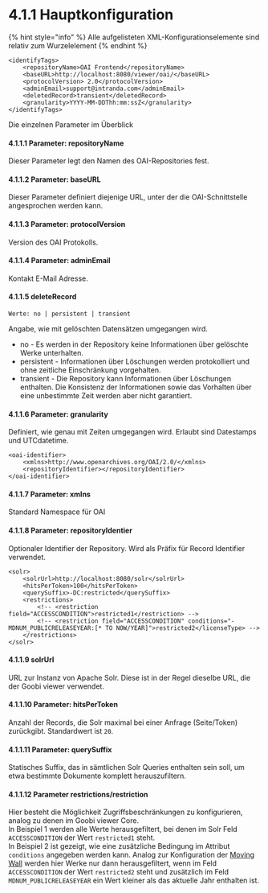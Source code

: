 # 4.1.1 Hauptkonfiguration

{% hint style="info" %}
Alle aufgelisteten XML-Konfigurationselemente sind relativ zum Wurzelelement 
{% endhint %}

```markup
<identifyTags>
    <repositoryName>OAI Frontend</repositoryName>
    <baseURL>http://localhost:8080/viewer/oai/</baseURL>
    <protocolVersion> 2.0</protocolVersion>
    <adminEmail>support@intranda.com</adminEmail>
    <deletedRecord>transient</deletedRecord>
    <granularity>YYYY-MM-DDThh:mm:ssZ</granularity>
</identifyTags>
```

Die einzelnen Parameter im Überblick

#### 4.1.1.1 Parameter: repositoryName <a id="H4.1.1.Parameter:repositoryName"></a>

Dieser Parameter legt den Namen des OAI-Repositories fest.

#### 4.1.1.2 Parameter: baseURL <a id="H4.1.2.Parameter:baseURL"></a>

Dieser Parameter definiert diejenige URL, unter der die OAI-Schnittstelle angesprochen werden kann.

#### 4.1.1.3 Parameter: protocolVersion <a id="H4.1.3.Parameter:protocolVersion"></a>

Version des OAI Protokolls.

#### 4.1.1.4 Parameter: adminEmail <a id="H4.1.4.Parameter:adminEmail"></a>

Kontakt E-Mail Adresse.

#### 4.1.1.5 deleteRecord <a id="H4.1.5.deleteRecord"></a>

```text
Werte: no | persistent | transient
```

Angabe, wie mit gelöschten Datensätzen umgegangen wird.

* no - Es werden in der Repository keine Informationen über gelöschte Werke unterhalten.
* persistent - Informationen über Löschungen werden protokolliert und ohne zeitliche Einschränkung vorgehalten.
* transient - Die Repository kann Informationen über Löschungen enthalten. Die Konsistenz der Informationen sowie das Vorhalten über eine unbestimmte Zeit werden aber nicht garantiert.

#### 4.1.1.6 Parameter: granularity <a id="H4.1.6.Parameter:granularity"></a>

Definiert, wie genau mit Zeiten umgegangen wird. Erlaubt sind Datestamps und UTCdatetime.

```markup
<oai-identifier>
    <xmlns>http://www.openarchives.org/OAI/2.0/</xmlns>
    <repositoryIdentifier></repositoryIdentifier>
</oai-identifier>
```

#### 4.1.1.7 Parameter: xmlns <a id="H4.1.7.Parameter:xmlns"></a>

Standard Namespace für OAI

#### 4.1.1.8 Parameter: repositoryIdentier <a id="H4.1.8.Parameter:repositoryIdentier"></a>

Optionaler Identifier der Repository. Wird als Präfix für Record Identifier verwendet.

```markup
<solr>
    <solrUrl>http://localhost:8080/solr</solrUrl>
    <hitsPerToken>100</hitsPerToken>
    <querySuffix>-DC:restricted</querySuffix>
    <restrictions>
        <!-- <restriction field="ACCESSCONDITION">restricted1</restriction> -->
        <!-- <restriction field="ACCESSCONDITION" conditions="-MDNUM_PUBLICRELEASEYEAR:[* TO NOW/YEAR]">restricted2</licenseType> -->
    </restrictions>
</solr>
```

#### 4.1.1.9 solrUrl <a id="H4.1.9.solrUrl"></a>

URL zur Instanz von Apache Solr. Diese ist in der Regel dieselbe URL, die der Goobi viewer verwendet.

#### 4.1.1.10 Parameter: hitsPerToken <a id="H4.1.10.Parameter:hitsPerToken"></a>

Anzahl der Records, die Solr maximal bei einer Anfrage \(Seite/Token\) zurückgibt. Standardwert ist `20`.

#### 4.1.1.11 Parameter: querySuffix <a id="H4.1.10.Parameter:querySuffix"></a>

Statisches Suffix, das in sämtlichen Solr Queries enthalten sein soll, um etwa bestimmte Dokumente komplett herauszufiltern.

#### 4.1.1.12 **Parameter restrictions/restriction**

Hier besteht die Möglichkeit Zugriffsbeschränkungen zu konfigurieren, analog zu denen im Goobi viewer Core.   
In Beispiel 1 werden alle Werte herausgefiltert, bei denen im Solr Feld `ACCESSCONDITION` der Wert `restricted1` steht.   
In Beispiel 2 ist gezeigt, wie eine zusätzliche Bedingung im Attribut `conditions` angegeben werden kann. Analog zur Konfiguration der [Moving Wall](../../6/6.3.md) werden hier Werke nur dann herausgefiltert, wenn im Feld `ACCESSCONDITION` der Wert `restricted2` steht und zusätzlich im Feld `MDNUM_PUBLICRELEASEYEAR` ein Wert kleiner als das aktuelle Jahr enthalten ist.

